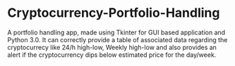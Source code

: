 # Cryptocurrency-Portfolio-Handling
A portfolio handling app, made using Tkinter for GUI based application and Python 3.0. It can correctly provide a table of associated data regarding the cryptocurrecy like 24/h high-low, Weekly high-low and also provides an alert if the cryptocurrency dips below estimated price for the day/week.
